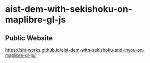 # aist-dem-with-sekishoku-on-maplibre-gl-js
## Public Website
https://shi-works.github.io/aist-dem-with-sekishoku-and-inyou-on-maplibre-gl-js/
